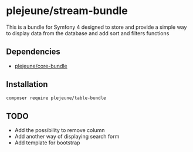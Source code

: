 # plejeune/stream-bundle
This is a bundle for Symfony 4 designed to store and provide a simple way to display data from the database and add sort and filters functions

## Dependencies

* [plejeune/core-bundle](https://gitlab.com/pierrelejeune/corebundle)

## Installation

```bash
composer require plejeune/table-bundle
```

## TODO 
* Add the possibility to remove column
* Add another way of displaying search form
* Add template for bootstrap
